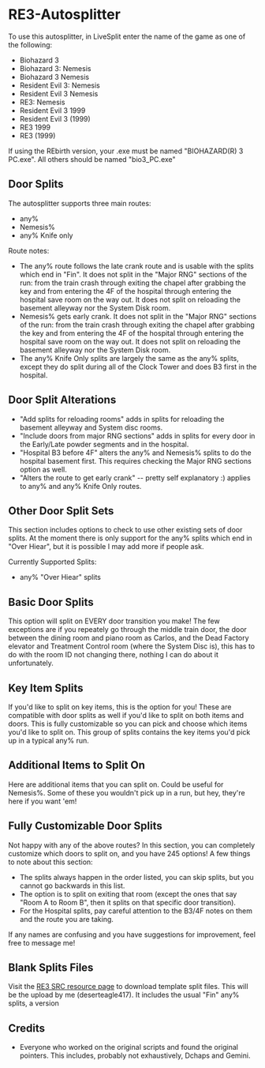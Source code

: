 # RE3-Autosplitter

To use this autosplitter, in LiveSplit enter the name of the game as one of the following:
* Biohazard 3
* Biohazard 3: Nemesis
* Biohazard 3 Nemesis
* Resident Evil 3: Nemesis
* Resident Evil 3 Nemesis
* RE3: Nemesis
* Resident Evil 3 1999
* Resident Evil 3 (1999)
* RE3 1999
* RE3 (1999)

If using the REbirth version, your .exe must be named "BIOHAZARD(R) 3 PC.exe". All others should be named "bio3_PC.exe"

## Door Splits

The autosplitter supports three main routes:
* any%
* Nemesis%
* any% Knife only

Route notes:
* The any% route follows the late crank route and is usable with the splits which end in "Fin". It does not split in the "Major RNG" sections of the run: from the train crash through exiting the chapel after grabbing the key and from entering the 4F of the hospital through entering the hospital save room on the way out. It does not split on reloading the basement alleyway nor the System Disk room.
* Nemesis% gets early crank. It does not split in the "Major RNG" sections of the run: from the train crash through exiting the chapel after grabbing the key and from entering the 4F of the hospital through entering the hospital save room on the way out. It does not split on reloading the basement alleyway nor the System Disk room.
* The any% Knife Only splits are largely the same as the any% splits, except they do split during all of the Clock Tower and does B3 first in the hospital.

## Door Split Alterations
* "Add splits for reloading rooms" adds in splits for reloading the basement alleyway and System disc rooms.
* "Include doors from major RNG sections" adds in splits for every door in the Early/Late powder segments and in the hospital.
* "Hospital B3 before 4F" alters the any% and Nemesis% splits to do the hospital basement first. This requires checking the Major RNG sections option as well.
* "Alters the route to get early crank" -- pretty self explanatory :) applies to any% and any% Knife Only routes.

## Other Door Split Sets

This section includes options to check to use other existing sets of door splits. At the moment there is only support for the any% splits which end in "Over Hiear", but it is possible I may add more if people ask.

Currently Supported Splits:
* any% "Over Hiear" splits

## Basic Door Splits

This option will split on EVERY door transition you make! The few exceptions are if you repeately go through the middle train door, the door between the dining room and piano room as Carlos, and the Dead Factory elevator and Treatment Control room (where the System Disc is), this has to do with the room ID not changing there, nothing I can do about it unfortunately.

## Key Item Splits

If you'd like to split on key items, this is the option for you! These are compatible with door splits as well if you'd like to split on both items and doors. This is fully customizable so you can pick and choose which items you'd like to split on. This group of splits contains the key items you'd pick up in a typical any% run.

## Additional Items to Split On

Here are additional items that you can split on. Could be useful for Nemesis%. Some of these you wouldn't pick up in a run, but hey, they're here if you want 'em!

## Fully Customizable Door Splits

Not happy with any of the above routes? In this section, you can completely customize which doors to split on, and you have 245 options! A few things to note about this section:
* The splits always happen in the order listed, you can skip splits, but you cannot go backwards in this list.
* The option is to split on exiting that room (except the ones that say "Room A to Room B", then it splits on that specific door transition).
* For the Hospital splits, pay careful attention to the B3/4F notes on them and the route you are taking.

If any names are confusing and you have suggestions for improvement, feel free to message me!

## Blank Splits Files

Visit the [RE3 SRC resource page](https://www.speedrun.com/re3/resources) to download template split files. This will be the upload by me (deserteagle417). It includes the usual "Fin" any% splits, a version

## Credits
* Everyone who worked on the original scripts and found the original pointers. This includes, probably not exhaustively, Dchaps and Gemini.